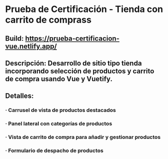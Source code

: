 # Prueba de Certificación - Tienda con carrito de comprass
## Build: https://prueba-certificacion-vue.netlify.app/
## Descripción: Desarrollo de sitio tipo tienda incorporando selección de productos y carrito de compra usando Vue y Vuetify.
## Detalles:
### · Carrusel de vista de productos destacados
### · Panel lateral con categorías de productos
### · Vista de carrito de compra para añadir y gestionar productos
### · Formulario de despacho de productos 
